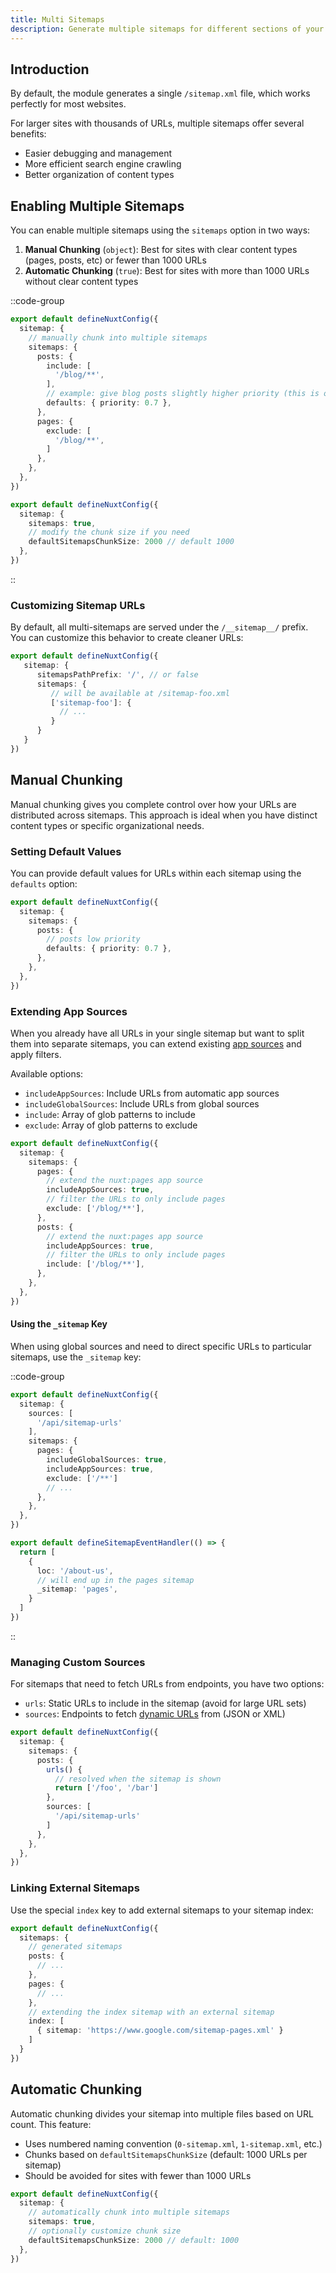 ```yaml
---
title: Multi Sitemaps
description: Generate multiple sitemaps for different sections of your site.
---
```


## Introduction

By default, the module generates a single `/sitemap.xml` file, which works perfectly for most websites.

For larger sites with thousands of URLs, multiple sitemaps offer several benefits:
- Easier debugging and management
- More efficient search engine crawling
- Better organization of content types

## Enabling Multiple Sitemaps

You can enable multiple sitemaps using the `sitemaps` option in two ways:

1. **Manual Chunking** (`object`): Best for sites with clear content types (pages, posts, etc) or fewer than 1000 URLs
2. **Automatic Chunking** (`true`): Best for sites with more than 1000 URLs without clear content types

::code-group

```ts [Manual Chunking]
export default defineNuxtConfig({
  sitemap: {
    // manually chunk into multiple sitemaps
    sitemaps: {
      posts: {
        include: [
          '/blog/**',
        ],
        // example: give blog posts slightly higher priority (this is optional)
        defaults: { priority: 0.7 },
      },
      pages: {
        exclude: [
          '/blog/**',
        ]
      },
    },
  },
})
```

```ts [Automatic Chunking]
export default defineNuxtConfig({
  sitemap: {
    sitemaps: true,
    // modify the chunk size if you need
    defaultSitemapsChunkSize: 2000 // default 1000
  },
})
```

::

### Customizing Sitemap URLs

By default, all multi-sitemaps are served under the `/__sitemap__/` prefix. You can customize this behavior to create cleaner URLs:

```ts
export default defineNuxtConfig({
   sitemap: {
      sitemapsPathPrefix: '/', // or false
      sitemaps: {
         // will be available at /sitemap-foo.xml
         ['sitemap-foo']: {
           // ...
         }
      }
   }
})
```

## Manual Chunking

Manual chunking gives you complete control over how your URLs are distributed across sitemaps. This approach is ideal when you have distinct content types or specific organizational needs.

### Setting Default Values

You can provide default values for URLs within each sitemap using the `defaults` option:

```ts
export default defineNuxtConfig({
  sitemap: {
    sitemaps: {
      posts: {
        // posts low priority
        defaults: { priority: 0.7 },
      },
    },
  },
})
```

### Extending App Sources

When you already have all URLs in your single sitemap but want to split them into separate sitemaps, you can extend existing [app sources](/docs/sitemap/getting-started/data-sources) and apply filters.

Available options:
- `includeAppSources`: Include URLs from automatic app sources
- `includeGlobalSources`: Include URLs from global sources
- `include`: Array of glob patterns to include
- `exclude`: Array of glob patterns to exclude

```ts [nuxt.config.ts]
export default defineNuxtConfig({
  sitemap: {
    sitemaps: {
      pages: {
        // extend the nuxt:pages app source
        includeAppSources: true,
        // filter the URLs to only include pages
        exclude: ['/blog/**'],
      },
      posts: {
        // extend the nuxt:pages app source
        includeAppSources: true,
        // filter the URLs to only include pages
        include: ['/blog/**'],
      },
    },
  },
})
```

#### Using the `_sitemap` Key

When using global sources and need to direct specific URLs to particular sitemaps, use the `_sitemap` key:

::code-group

```ts [nuxt.config.ts]
export default defineNuxtConfig({
  sitemap: {
    sources: [
      '/api/sitemap-urls'
    ],
    sitemaps: {
      pages: {
        includeGlobalSources: true,
        includeAppSources: true,
        exclude: ['/**']
        // ...
      },
    },
  },
})
```

```ts [server/api/sitemap-urls.ts]
export default defineSitemapEventHandler(() => {
  return [
    {
      loc: '/about-us',
      // will end up in the pages sitemap
      _sitemap: 'pages',
    }
  ]
})
```

::

### Managing Custom Sources

For sitemaps that need to fetch URLs from endpoints, you have two options:

- `urls`: Static URLs to include in the sitemap (avoid for large URL sets)
- `sources`: Endpoints to fetch [dynamic URLs](/docs/sitemap/guides/dynamic-urls) from (JSON or XML)

```ts
export default defineNuxtConfig({
  sitemap: {
    sitemaps: {
      posts: {
        urls() {
          // resolved when the sitemap is shown
          return ['/foo', '/bar']
        },
        sources: [
          '/api/sitemap-urls'
        ]
      },
    },
  },
})
```

### Linking External Sitemaps

Use the special `index` key to add external sitemaps to your sitemap index:

```ts
export default defineNuxtConfig({
  sitemaps: {
    // generated sitemaps
    posts: {
      // ...
    },
    pages: {
      // ...
    },
    // extending the index sitemap with an external sitemap
    index: [
      { sitemap: 'https://www.google.com/sitemap-pages.xml' }
    ]
  }
})
```

## Automatic Chunking

Automatic chunking divides your sitemap into multiple files based on URL count. This feature:
- Uses numbered naming convention (`0-sitemap.xml`, `1-sitemap.xml`, etc.)
- Chunks based on `defaultSitemapsChunkSize` (default: 1000 URLs per sitemap)
- Should be avoided for sites with fewer than 1000 URLs

```ts
export default defineNuxtConfig({
  sitemap: {
    // automatically chunk into multiple sitemaps
    sitemaps: true,
    // optionally customize chunk size
    defaultSitemapsChunkSize: 2000 // default: 1000
  },
})
```
